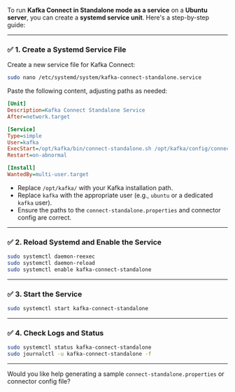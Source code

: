 To run **Kafka Connect in Standalone mode as a service** on a **Ubuntu server**, you can create a **systemd service unit**. Here's a step-by-step guide:

---

### ✅ 1. **Create a Systemd Service File**

Create a new service file for Kafka Connect:

```bash
sudo nano /etc/systemd/system/kafka-connect-standalone.service
```

Paste the following content, adjusting paths as needed:

```ini
[Unit]
Description=Kafka Connect Standalone Service
After=network.target

[Service]
Type=simple
User=kafka
ExecStart=/opt/kafka/bin/connect-standalone.sh /opt/kafka/config/connect-standalone.properties /opt/kafka/config/my-connector.properties
Restart=on-abnormal

[Install]
WantedBy=multi-user.target
```

- Replace `/opt/kafka/` with your Kafka installation path.
- Replace `kafka` with the appropriate user (e.g., `ubuntu` or a dedicated `kafka` user).
- Ensure the paths to the `connect-standalone.properties` and connector config are correct.

---

### ✅ 2. **Reload Systemd and Enable the Service**

```bash
sudo systemctl daemon-reexec
sudo systemctl daemon-reload
sudo systemctl enable kafka-connect-standalone
```

---

### ✅ 3. **Start the Service**

```bash
sudo systemctl start kafka-connect-standalone
```

---

### ✅ 4. **Check Logs and Status**

```bash
sudo systemctl status kafka-connect-standalone
sudo journalctl -u kafka-connect-standalone -f
```

---

Would you like help generating a sample `connect-standalone.properties` or connector config file?